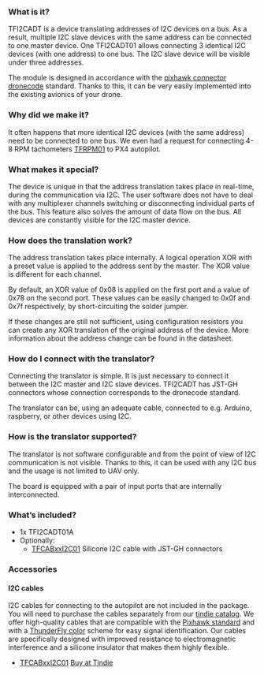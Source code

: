 ### What is it?
TFI2CADT is a device translating addresses of I2C devices on a bus. As a result, multiple I2C slave devices with the same address can be connected to one master device. One TFI2CADT01 allows connecting 3 identical I2C devices (with one address) to one bus. The I2C slave device will be visible under three addresses. 

The module is designed in accordance with the [pixhawk connector dronecode](https://github.com/pixhawk/Pixhawk-Standards/blob/master/DS-009%20Pixhawk%20Connector%20Standard.pdf) standard. Thanks to this, it can be very easily implemented into the existing avionics of your drone.

### Why did we make it?
It often happens that more identical I2C devices (with the same address) need to be connected to one bus. We even had a request for connecting 4-8 RPM tachometers [TFRPM01](https://www.tindie.com/products/thunderfly/tfrpm01-drone-rpm-tachometer-sensor/) to PX4 autopilot.

### What makes it special?
The device is unique in that the address translation takes place in real-time, during the communication via I2C. The user software does not have to deal with any multiplexer channels switching or disconnecting individual parts of the bus. This feature also solves the amount of data flow on the bus. All devices are constantly visible for the I2C master device.

###  How does the translation work?
The address translation takes place internally. A logical operation XOR with a preset value is applied to the address sent by the master. The XOR value is different for each channel. 

By default, an XOR value of 0x08 is applied on the first port and a value of 0x78 on the second port. These values can be easily changed to 0x0f and 0x7f respectively, by short-circuiting the solder jumper.

If these changes are still not sufficient, using configuration resistors you can create any XOR translation of the original address of the device. More information about the address change can be found in the datasheet.

###  How do I connect with the translator? 
Connecting the translator is simple. It is just necessary to connect it between the I2C master and I2C slave devices. TFI2CADT has JST-GH connectors whose connection corresponds to the dronecode standard. 

The translator can be, using an adequate cable, connected to e.g. Arduino, raspberry, or other devices using I2C.

### How is the translator supported? 
The translator is not software configurable and from the point of view of I2C communication is not visible. Thanks to this, it can be used with any I2C bus and the usage is not limited to UAV only.

The board is equipped with a pair of input ports that are internally interconnected.

### What’s included?

- 1x TFI2CADT01A
- Optionally: 
   - [TFCABxxI2C01](https://github.com/ThunderFly-aerospace/TFCAB01) Silicone I2C cable with JST-GH connectors

### Accessories
#### I2C cables
I2C cables for connecting to the autopilot are not included in the package. You will need to purchase the cables separately from our [tindie catalog](https://www.tindie.com/stores/thunderfly/). We offer high-quality cables that are compatible with the [Pixhawk standard](https://raw.githubusercontent.com/pixhawk/Pixhawk-Standards/master/DS-009%20Pixhawk%20Connector%20Standard.pdf) and with a [ThunderFly color](https://docs.px4.io/main/en/assembly/cable_wiring.html#i2c-cables) scheme for easy signal identification. Our cables are specifically designed with improved resistance to electromagnetic interference and a silicone insulator that makes them highly flexible.

  * [TFCABxxI2C01](https://github.com/ThunderFly-aerospace/TFCAB01) [Buy at Tindie](https://www.tindie.com/products/30113/)
